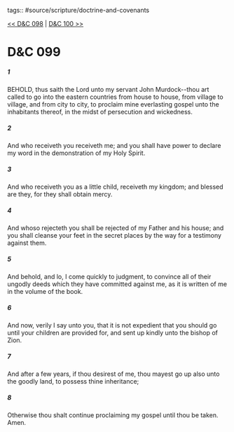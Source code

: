 tags:: #source/scripture/doctrine-and-covenants

[<< D&C 098](/doctrine-and-covenants/D&C_098.md) | [D&C 100 >>](/doctrine-and-covenants/D&C_100.md)

# D&C 099

##### 1

BEHOLD, thus saith the Lord unto my servant John Murdock--thou art called to go into the eastern countries from house to house, from village to village, and from city to city, to proclaim mine everlasting gospel unto the inhabitants thereof, in the midst of persecution and wickedness.

##### 2

And who receiveth you receiveth me; and you shall have power to declare my word in the demonstration of my Holy Spirit.

##### 3

And who receiveth you as a little child, receiveth my kingdom; and blessed are they, for they shall obtain mercy.

##### 4

And whoso rejecteth you shall be rejected of my Father and his house; and you shall cleanse your feet in the secret places by the way for a testimony against them.

##### 5

And behold, and lo, I come quickly to judgment, to convince all of their ungodly deeds which they have committed against me, as it is written of me in the volume of the book.

##### 6

And now, verily I say unto you, that it is not expedient that you should go until your children are provided for, and sent up kindly unto the bishop of Zion.

##### 7

And after a few years, if thou desirest of me, thou mayest go up also unto the goodly land, to possess thine inheritance;

##### 8

Otherwise thou shalt continue proclaiming my gospel until thou be taken. Amen.
